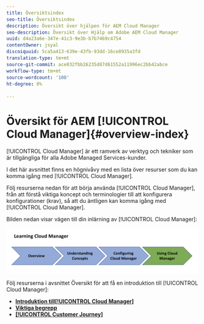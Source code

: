 ```yaml
---
title: Översiktsindex
seo-title: Översiktsindex
description: Översikt över hjälpen för AEM Cloud Manager
seo-description: Översikt över Hjälp om Adobe AEM Cloud Manager
uuid: d4a23a6e-347e-41c3-9e3b-b7b7469c4754
contentOwner: jsyal
discoiquuid: 5ca5a413-639e-43fb-93dd-16ce8935a3fd
translation-type: tm+mt
source-git-commit: ace032fbb26235d87d61552a11996ec2bb42abce
workflow-type: tm+mt
source-wordcount: '108'
ht-degree: 0%

---
```



# Översikt för AEM [!UICONTROL Cloud Manager]{#overview-index}

[!UICONTROL Cloud Manager] är ett ramverk av verktyg och tekniker som är tillgängliga för alla Adobe Managed Services-kunder.

I det här avsnittet finns en högnivåvy med en lista över resurser som du kan komma igång med [!UICONTROL Cloud Manager].

Följ resurserna nedan för att börja använda [!UICONTROL Cloud Manager], från att förstå viktiga koncept och terminologier till att konfigurera konfigurationer (krav), så att du äntligen kan komma igång med [!UICONTROL Cloud Manager].

Bilden nedan visar vägen till din inlärning av [!UICONTROL Cloud Manager]:

![](assets/screen_shot_2018-05-04at94510pm.png)

Följ resurserna i avsnittet Översikt för att få en introduktion till [!UICONTROL Cloud Manager]:

* **[Introduktion till[!UICONTROL Cloud Manager]](introduction-to-cloud-manager.md)**
* **[Viktiga begrepp](key-concepts.md)**
* **[[!UICONTROL Customer Journey]](customer-journey.md)**


